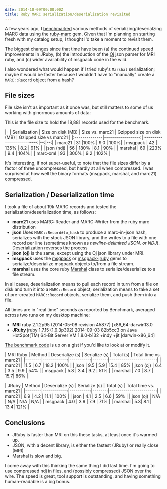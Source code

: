 ```yaml
---
date: 2014-10-09T00:00:00Z
title: Ruby MARC serialization/deserialization revisited
---
```


A few years ago, I [benchmarked](http://robotlibrarian.billdueber.com/2010/09/sizespeed-of-various-marc-serializations-using-ruby-marc/)
various methods of serializing/deserialzing MARC data using the [ruby-marc](http://github.com/ruby-marc/ruby-marc/)
gem. Given that I'm planning on starting fresh with my catalog setup, I thought I'd take a moment
to revisit them.

The biggest changes since that time have been (a) the continued speed improvements in JRuby,
(b) the introduction of the [Oj](https://github.com/ohler55/oj) json parser for MRI ruby, and
(c) wider availability of msgpack code in the wild.

I also wondered what would happen if I tried ruby's `Marshal` serialization; maybe it would be
faster because I wouldn't have to "manually" create a `MARC::Record` object from a hash?

## File sizes

File size isn't as important as it once was, but still matters to some of us working with
ginormous amounts of data:

This is the file size to hold the 18,881 records used for the benchmark.

|-
| Serialization | Size on disk (MB) |  Size vs. marc21 | Gzipped size on disk (MB) | Gzipped size vs marc21 |
|:--------------|------------------:| -------------------------:|--:|--:|
| marc21 | 31 |100% | 9.0 | 100%|
| msgpack | 42 | 135% | 8.2 | 91% |
| json (ndj) | 56 | 180% | 8.1 | 90% |
| marshal | 69 | 223% | 9.4 | 104% |
| marc-xml | 93 | 300% |  9.2 | 102% |

It's interesting, if not super-useful, to note that the file sizes differ by a factor of three
uncompressed, but hardly at all when compressed. I was surprised at how well the binary
formats (msgpack, marshal, and marc21) compressed.

## Serialization / Deserialization time

I took a file of about 19k MARC records and tested the serialization/deserialization time, as follows:

* **marc21** uses MARC::Reader and MARC::Writer from the ruby marc distribution
* **json** Uses `MARC::Record#to_hash` to produce a marc-in-json hash, serializes with the stock JSON library, and
the writes to a file with one record per line (sometimes known as *newline-delimited JSON, or NDJ*). Deserialization
reverses the process
* **json (oj)** is the same, except using the Oj json library under MRI.
* **msgpack** uses the [msgpack](https://github.com/msgpack/msgpack-ruby) or [msgpack-jruby](https://github.com/iconara/msgpack-jruby) gems to
serialize/deserialize msgpack objects to/from a file stream.
* **marshal** uses the core ruby [Marshal](http://www.ruby-doc.org/core-2.1.3/Marshal.html) class to serialize/deserialize to a file stream.

In all cases, deserialization means to pull each record in turn from a file on disk and turn it into a `MARC::Record` object;
serialization means to take a set of pre-created `MARC::Record` objects, serialize them, and push them into a file.

All times are in "real time" seconds as reported by Benchmark, averaged across two runs on my desktop machine:

* **MRI** ruby 2.1.2p95 (2014-05-08 revision 45877) [x86_64-darwin13.0
* **JRuby** jruby 1.7.15 (1.9.3p392) 2014-09-03 82b5cc3 on Java HotSpot(TM) 64-Bit Server VM 1.8.0-b132 +indy +jit [darwin-x86_64]

[The benchmark code](https://gist.github.com/billdueber/e375a35ebabd2de73616) is up on a gist if you'd like
to look at or modify it.

| MRI Ruby
| Method | Deserialize (s)  | Serialize (s) | Total (s) | Total time vs. marc21 |
|--------|------------:|----------:|-------:|-----------------------:|
| marc21 | 11.5 | 6.7 | 18.2 | 100% |
| json   | 9.5  | 5.9 | 15.4 | 85%
| json (oj) | 6.4 | 3.5 | 9.9 | 54% |
| msgpack | 5.8 | 3.4 | 9.2 | 51% |
| marshal | 7.0 | 8.7 | 15.7| 86% |

| JRuby
| Method | Deserialize (s)  | Serialize (s) | Total (s) | Total time vs. marc21 |
|--------|------------:|----------:|-------:|-----------------------:|
| marc21 | 6.9 | 4.2 | 11.1 | 100% |
| json   | 4.1  | 2.5 | 6.6 | 59% |
| json (oj) | N/A | N/A | N/A | N/A |
| msgpack | 4.0 | 3.9 | 7.9 | 71% |
| marshal | 5.3| 8.1 | 13.4| 121% |

## Conclusions

* JRuby is faster than MRI on this these tasks, at least once it's warmed up.
* JSON, with a decent library, is either the fastest (JRuby) or really close (MRI)
* Marshal is slow and big.

I come away with this thinking the same thing I did last time. I'm going to use compressed ndj in files, and (possibly compressed) JSON
over the wire. The speed is great, tool support is outstanding, and having something human-readable is a big bonus.
